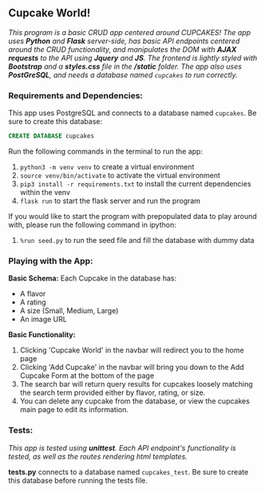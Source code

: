 ## Cupcake World!
_This program is a basic CRUD app centered around CUPCAKES! The app uses **Python** and **Flask** server-side, has basic API endpoints centered around the CRUD functionality, and manipulates the DOM with **AJAX requests** to the API using **Jquery** and **JS**. The frontend is lightly styled with **Bootstrap** and a **styles.css** file in the **/static** folder. The app also uses **PostGreSQL**, and needs a database named `cupcakes` to run correctly._

### Requirements and Dependencies:
This app uses PostgreSQL and connects to a database named `cupcakes`. Be sure to create this database:
```sql
CREATE DATABASE cupcakes
```
Run the following commands in the terminal to run the app:
1. `python3 -m venv venv` to create a virtual environment
2. `source venv/bin/activate` to activate the virtual environment
3. `pip3 install -r requirements.txt` to install the current dependencies within the venv
4. `flask run` to start the flask server and run the program

If you would like to start the program with prepopulated data to play around with, please run the following command in ipython:

1. `%run seed.py` to run the seed file and fill the database with dummy data

### Playing with the App:
**Basic Schema:**
Each Cupcake in the database has:
- A flavor
- A rating
- A size (Small, Medium, Large)
- An image URL

**Basic Functionality:**
1. Clicking 'Cupcake World' in the navbar will redirect you to the home page
2. Clicking 'Add Cupcake' in the navbar will bring you down to the Add Cupcake Form at the bottom of the page
3. The search bar will return query results for cupcakes loosely matching the search term provided either by flavor, rating, or size.
4. You can delete any cupcake from the database, or view the cupcakes main page to edit its information.

### Tests:
_This app is tested using **unittest**. Each API endpoint's functionality is tested, as well as the routes rendering html templates._

**tests.py** connects to a database named `cupcakes_test`. Be sure to create this database before running the tests file.
